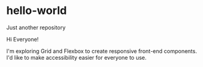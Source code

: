 # hello-world
Just another repository

Hi Everyone!

I'm exploring Grid and Flexbox to create responsive front-end components. 
I'd like to make accessibility easier for everyone to use.
